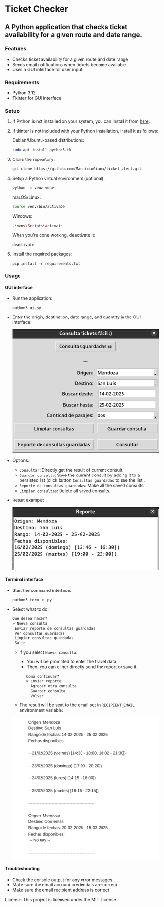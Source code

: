 # Ticket Checker

## A Python application that checks ticket availability for a given route and date range.

### Features

- Checks ticket availability for a given route and date range
- Sends email notifications when tickets become available
- Uses a GUI interface for user input

### Requirements

- Python 3.12
- Tkinter for GUI interface

### Setup

1. If Python is not installed on your system, you can install it from [here](https://www.python.org/downloads/).

2. If tkinter is not included with your Python installation, install it as follows:

   Debian/Ubuntu-based distributions:

   ```bash
   sudo apt install python3-tk
   ```

3. Clone the repository:

   ```bash
   git clone https://github.com/MauricioGiana/ticket_alert.git
   ```

4. Setup a Python virtual environment (optional):

   ```bash
   python -m venv venv
   ```

   macOS/Linux:

   ```bash
   source venv/bin/activate
   ```

   Windows:

   ```bash
   .\venv\Scripts\activate
   ```

   When you're done working, deactivate it:

   ```bash
   deactivate
   ```

5. Install the required packages:

   ```
   pip install -r requirements.txt
   ```

### Usage

#### GUI interface

- Run the application:

  ```
  puthon3 ui.py
  ```

- Enter the origin, destination, date range, and quantity in the GUI interface:

  ![tkinter-form](media/tkinter-form.png)

- Options:

  - `Consultar`: Directly get the result of current consult.
  - `Guardar consulta`: Save the current consult by adding it to a persisted list (click
    button `Consultas guardadas` to see the list).
  - `Reporte de consultas guardadas`: Make all the saved consults.
  - `Limpiar consultas`: Delete all saved consults.

- Result example:

  ![tkinter-result](media/tkinter-result.png)

#### Terminal interface

- Start the command interface:

  ```
  puthon3 term_ui.py
  ```

- Select what to do:

  ```
  Que desea hacer?
  » Nueva consulta
   Enviar reporte de consultas guardadas
   Ver consultas guardadas
   Limpiar consultas guardadas
   Salir
  ```

  - If you select `Nueva consulta`:

    - You will be prompted to enter the travel data.
    - Then, you can either directly send the report or save it.

    ```
       Cómo continuar?
       » Enviar reporte
         Agregar otra consulta
         Guardar consulta
         Volver
    ```

  - The result will be sent to the email set in `RECIPIENT_EMAIL` environment variable:

  ![email-result](media/email-result.png)

#### Troubleshooting

- Check the console output for any error messages
- Make sure the email account credentials are correct
- Make sure the email recipient address is correct

License:
This project is licensed under the MIT License.
